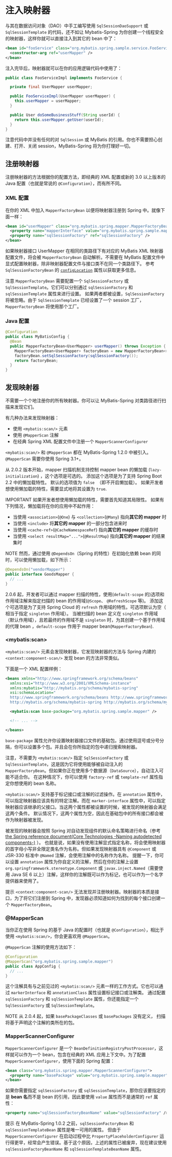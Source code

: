 <a name="注入映射器"></a>
# 注入映射器

与其在数据访问对象（DAO）中手工编写使用 `SqlSessionDaoSupport` 或 `SqlSessionTemplate` 的代码，还不如让 Mybatis-Spring 为你创建一个线程安全的映射器，这样你就可以直接注入到其它的 bean 中了：

```xml
<bean id="fooService" class="org.mybatis.spring.sample.service.FooServiceImpl">
  <constructor-arg ref="userMapper" />
</bean>
```

注入完毕后，映射器就可以在你的应用逻辑代码中使用了：

```java
public class FooServiceImpl implements FooService {

  private final UserMapper userMapper;

  public FooServiceImpl(UserMapper userMapper) {
    this.userMapper = userMapper;
  }

  public User doSomeBusinessStuff(String userId) {
    return this.userMapper.getUser(userId);
  }
}
```

注意代码中并没有任何的对 `SqlSession` 或 MyBatis 的引用。你也不需要担心创建、打开、关闭 session，MyBatis-Spring 将为你打理好一切。

<a name="register"></a>
## 注册映射器

注册映射器的方法根据你的配置方法，即经典的 XML 配置或新的 3.0 以上版本的 Java 配置（也就是常说的 `@Configuration`），而有所不同。

### XML 配置

在你的 XML 中加入 `MapperFactoryBean` 以便将映射器注册到 Spring 中。就像下面一样：

```xml
<bean id="userMapper" class="org.mybatis.spring.mapper.MapperFactoryBean">
  <property name="mapperInterface" value="org.mybatis.spring.sample.mapper.UserMapper" />
  <property name="sqlSessionFactory" ref="sqlSessionFactory" />
</bean>
```

如果映射器接口 UserMapper 在相同的类路径下有对应的 MyBatis XML 映射器配置文件，将会被 `MapperFactoryBean` 自动解析。不需要在 MyBatis 配置文件中显式配置映射器，除非映射器配置文件与接口类不在同一个类路径下。
参考 `SqlSessionFactoryBean` 的 [`configLocation`](factorybean.html) 属性以获取更多信息。

注意 `MapperFactoryBean` 需要配置一个 `SqlSessionFactory` 或 `SqlSessionTemplate`。它们可以分别通过 `sqlSessionFactory` 和 `sqlSessionTemplate` 属性来进行设置。
如果两者都被设置，`SqlSessionFactory` 将被忽略。由于 `SqlSessionTemplate` 已经设置了一个 session 工厂，`MapperFactoryBean` 将使用那个工厂。

### Java 配置

```java
@Configuration
public class MyBatisConfig {
  @Bean
  public MapperFactoryBean<UserMapper> userMapper() throws Exception {
    MapperFactoryBean<UserMapper> factoryBean = new MapperFactoryBean<>(UserMapper.class);
    factoryBean.setSqlSessionFactory(sqlSessionFactory());
    return factoryBean;
  }
}
```

<a name="scan"></a>
## 发现映射器

不需要一个个地注册你的所有映射器。你可以让 MyBatis-Spring 对类路径进行扫描来发现它们。


有几种办法来发现映射器：

* 使用 `<mybatis:scan/>` 元素
* 使用 `@MapperScan` 注解
* 在经典 Spring XML 配置文件中注册一个 `MapperScannerConfigurer`

`<mybatis:scan/>` 和 `@MapperScan` 都在 MyBatis-Spring 1.2.0 中被引入。`@MapperScan` 需要你使用 Spring 3.1+。

从 2.0.2 版本开始，mapper 扫描机制支持控制 mapper bean 的懒加载 (`lazy-initialization`) ，这个选项是可选的。
添加这个选项是为了支持 Spring Boot 2.2 中的懒加载特性。 默认的选项值为 `false`  （即不开启懒加载）。
如果开发者想使用懒加载的特性，需要显式地将其设置为 `true`.

<span class="label important">IMPORTANT</span>
如果开发者想使用懒加载的特性，需要首先知道其局限性。
如果有下列情况，懒加载将在你的应用中不起作用：

- 当使用 `<association>`(`@One`) 与 `<collection>`(`@Many`) 指向**其它的 mapper** 时
- 当使用 `<include>` 将**其它的 mapper** 的一部分包含进来时
- 当使用 `<cache-ref>`(`@CacheNamespaceRef`) 指向**其它的 mapper** 的缓存时
- 当使用 `<select resultMap="...">`(`@ResultMap`) 指向**其它的 mapper** 的结果集时

<span class="label important">NOTE</span>
然而，通过使用 `@DependsOn`（Spring 的特性）在初始化依赖 bean 的同时，可以使用懒加载，如下所示：

```java
@DependsOn("vendorMapper")
public interface GoodsMapper {
  // ...
}
```

2.0.6 起，开发者可以通过 mapper 扫描的特性，使用(`default-scope` 的)选项和作用域注解来指定扫描的 bean 的作用域(`@Scope`、 `@RefreshScope` 等)。
添加这个可选项是为了支持 Spring Cloud 的 `refresh` 作用域的特性。可选项默认为空（ 相当于指定 `singleton` 作用域）。
当被扫描的 bean 定义在 `singleton` 作用域（默认作用域），且若最终的作用域不是 `singleton` 时，为其创建一个基于作用域的代理 bean ，`default-scope` 作用于 mapper bean(`MapperFactoryBean`).

### \<mybatis:scan\>

`<mybatis:scan/>` 元素会发现映射器，它发现映射器的方法与 Spring 内建的 `<context:component-scan/>` 发现 bean 的方法非常类似。

下面是一个 XML 配置样例：

```xml
<beans xmlns="http://www.springframework.org/schema/beans"
  xmlns:xsi="http://www.w3.org/2001/XMLSchema-instance"
  xmlns:mybatis="http://mybatis.org/schema/mybatis-spring"
  xsi:schemaLocation="
  http://www.springframework.org/schema/beans http://www.springframework.org/schema/beans/spring-beans.xsd
  http://mybatis.org/schema/mybatis-spring http://mybatis.org/schema/mybatis-spring.xsd">

  <mybatis:scan base-package="org.mybatis.spring.sample.mapper" />

  <!-- ... -->

</beans>
```

`base-package` 属性允许你设置映射器接口文件的基础包。通过使用逗号或分号分隔，你可以设置多个包。并且会在你所指定的包中递归搜索映射器。

注意，不需要为 `<mybatis:scan/>` 指定 `SqlSessionFactory` 或 `SqlSessionTemplate`，这是因为它将使用能够被自动注入的 `MapperFactoryBean`。但如果你正在使用多个数据源（`DataSource`），自动注入可能不适合你。
在这种情况下，你可以使用 `factory-ref` 或 `template-ref` 属性指定你想使用的 bean 名称。

`<mybatis:scan/>` 支持基于标记接口或注解的过滤操作。在 `annotation` 属性中，可以指定映射器应该具有的特定注解。而在 `marker-interface` 属性中，可以指定映射器应该继承的父接口。当这两个属性都被设置的时候，被发现的映射器会满足这两个条件。
默认情况下，这两个属性为空，因此在基础包中的所有接口都会被作为映射器被发现。


被发现的映射器会按照 Spring 对自动发现组件的默认命名策略进行命名（参考 [the Spring reference document(Core Technologies -Naming autodetected components-)](https://docs.spring.io/spring/docs/current/spring-framework-reference/core.html#beans-scanning-name-generator) ）。
也就是说，如果没有使用注解显式指定名称，将会使用映射器的首字母小写非全限定类名作为名称。但如果发现映射器具有 `@Component` 或 JSR-330 标准中 `@Named` 注解，会使用注解中的名称作为名称。
提醒一下，你可以设置 `annotation` 属性为你自定义的注解，然后在你的注解上设置 `org.springframework.stereotype.Component` 或 `javax.inject.Named`（需要使用 Java SE 6 以上）注解，这样你的注解既可以作为标记，也可以作为一个名字提供器来使用了。

<span class="label important">提示</span>
`<context:component-scan/>` 无法发现并注册映射器。映射器的本质是接口，为了将它们注册到 Spring 中，发现器必须知道如何为找到的每个接口创建一个 `MapperFactoryBean`。

### @MapperScan

当你正在使用 Spring 的基于 Java 的配置时（也就是 `@Configuration`），相比于使用 `<mybatis:scan/>`，你会更喜欢用 `@MapperScan`。

`@MapperScan` 注解的使用方法如下：

```java
@Configuration
@MapperScan("org.mybatis.spring.sample.mapper")
public class AppConfig {
  // ...
}
```

这个注解具有与之前见过的 `<mybatis:scan/>` 元素一样的工作方式。它也可以通过 `markerInterface` 和 `annotationClass` 属性设置标记接口或注解类。
通过配置 `sqlSessionFactory` 和 `sqlSessionTemplate` 属性，你还能指定一个 `SqlSessionFactory` 或 `SqlSessionTemplate`。

<span class="label important">NOTE</span>
从 2.0.4 起，如果 `basePackageClasses` 或 `basePackages` 没有定义， 扫描将基于声明这个注解的类所在的包。

### MapperScannerConfigurer

`MapperScannerConfigurer` 是一个 `BeanDefinitionRegistryPostProcessor`，这样就可以作为一个 bean，包含在经典的 XML 应用上下文中。为了配置 `MapperScannerConfigurer`，使用下面的 Spring 配置：

```xml
<bean class="org.mybatis.spring.mapper.MapperScannerConfigurer">
  <property name="basePackage" value="org.mybatis.spring.sample.mapper" />
</bean>
```

如果你需要指定 `sqlSessionFactory` 或 `sqlSessionTemplate`，那你应该要指定的是 **bean 名**而不是 bean 的引用，因此要使用 `value` 属性而不是通常的 `ref` 属性：

```xml
<property name="sqlSessionFactoryBeanName" value="sqlSessionFactory" />
```

<span class="label important">提示</span>
在 MyBatis-Spring 1.0.2 之前，`sqlSessionFactoryBean` 和 `sqlSessionTemplateBean` 属性是唯一可用的属性。
但由于 `MapperScannerConfigurer` 在启动过程中比 `PropertyPlaceholderConfigurer` 运行得更早，经常会产生错误。基于这个原因，上述的属性已被废弃，现在建议使用 `sqlSessionFactoryBeanName` 和 `sqlSessionTemplateBeanName` 属性。
